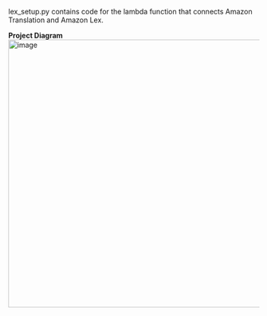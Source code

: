 lex_setup.py contains code for the lambda function that connects Amazon Translation and Amazon Lex.

**Project Diagram**
<img width="1031" height="537" alt="image" src="https://github.com/user-attachments/assets/0e17522c-b1c7-4779-a559-55fcc7d0ea42" />
